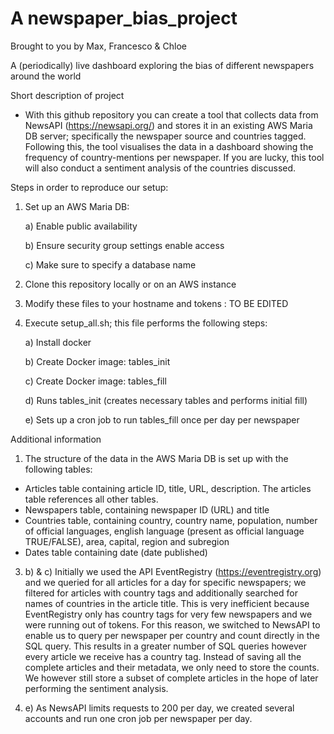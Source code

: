 # A newspaper_bias_project
Brought to you by Max, Francesco & Chloe

A (periodically) live dashboard exploring the bias of different newspapers around the world 

Short description of project

 - With this github repository you can create a tool that collects data from NewsAPI (https://newsapi.org/) and stores it in an existing AWS Maria DB server; specifically the newspaper source and countries tagged. Following this, the tool visualises the data in a dashboard showing the frequency of country-mentions per newspaper. If you are lucky, this tool will also conduct a sentiment analysis of the countries discussed. 


Steps in order to reproduce our setup:

1) Set up an AWS Maria DB:
     
     a) Enable public availability
     
     b) Ensure security group settings enable access
     
     c) Make sure to specify a database name

2) Clone this repository locally or on an AWS instance

3) Modify these files to your hostname and tokens : TO BE EDITED

4) Execute setup_all.sh; this file performs the following steps:
   
   a) Install docker
   
   b) Create Docker image: tables_init
     
   c) Create Docker image: tables_fill
   
   d) Runs tables_init (creates necessary tables and performs initial fill)
  
   e) Sets up a cron job to run tables_fill once per day per newspaper
 






Additional information

1) The structure of the data in the AWS Maria DB is set up with the following tables:
  - Articles table containing article ID, title, URL, description. The articles table references all other tables. 
  - Newspapers table, containing newspaper ID (URL) and title 
  - Countries table, containing country, country name, population, number of official languages, english language (present as official language TRUE/FALSE), area, capital, region and subregion
  - Dates table containing date (date published)

3) b) & c)  Initially we used the API EventRegistry (https://eventregistry.org) and we queried for all articles for a day for specific newspapers; we filtered for articles with country tags and additionally searched for names of countries in the article title. This is very inefficient because EventRegistry only has country tags for very few newspapers and we were running out of tokens. For this reason, we switched to NewsAPI to enable us to query per newspaper per country and count directly in the SQL query. This results in a greater number of SQL queries however every article we receive has a country tag. Instead of saving all the complete articles and their metadata, we only need to store the counts. We however still store a subset of complete articles in the hope of later performing the sentiment analysis.

3)  e)  As NewsAPI limits requests to 200 per day, we created several accounts and run one cron job per newspaper per day.
